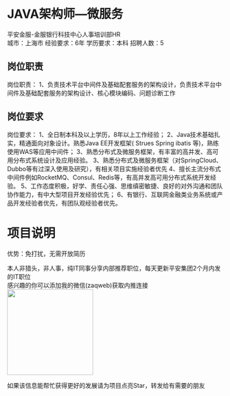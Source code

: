 # JAVA架构师—微服务
平安金服-金服银行科技中心人事培训部HR  
城市：上海市 经验要求：6年 学历要求：本科  招聘人数：5

## 岗位职责
岗位职责：
   1、负责技术平台中间件及基础配套服务的架构设计，负责技术平台中间件及基础配套服务的架构设计、核心模块编码、问题诊断工作

## 岗位要求
岗位要求：
   1、全日制本科及以上学历，8年以上工作经验；
   2、Java技术基础扎实，精通面向对象设计。熟悉Java EE开发框架( Strues Spring ibatis 等)，熟练使用WAS等应用中间件；
   3、熟悉分布式及微服务框架，有丰富的高并发、高可用分布式系统设计及应用经验。
   3、熟悉分布式及微服务框架（对SpringCloud、Dubbo等有过深入使用及研究），有相关项目实施经验者优先
   4、擅长主流分布式中间件例如RocketMQ、Consul、Redis等，有高并发高可用分布式系统开发经验。
   5、工作态度积极，好学、责任心强、思维缜密敏捷、良好的对外沟通和团队协作能力，有中大型项目开发经验优先； 
   6、有银行、互联网金融类业务系统或产品开发经验者优先，有团队观经验者优先。

# 项目说明

优势：免打扰，无需开放简历

本人非猎头，非人事，纯IT同事分享内部推荐职位，每天更新平安集团2个月内发的IT职位  
感兴趣的你可以添加我的微信(zaqweb)获取内推连接  
<img src="https://github.com/zaqweb/PA-IT-JOBS/blob/master/WechatICode.jpeg"  height="200" width="200">

如果该信息能帮忙获得更好的发展请为项目点亮Star，转发给有需要的朋友




